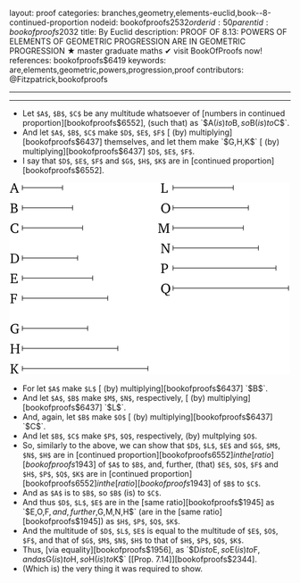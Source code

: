 layout: proof
categories: branches,geometry,elements-euclid,book--8-continued-proportion
nodeid: bookofproofs$2532
orderid: 50
parentid: bookofproofs$2032
title: By Euclid
description: PROOF OF 8.13: POWERS OF ELEMENTS OF GEOMETRIC PROGRESSION ARE IN GEOMETRIC PROGRESSION &#9733; master graduate maths &#10004; visit BookOfProofs now!
references: bookofproofs$6419
keywords: are,elements,geometric,powers,progression,proof
contributors: @Fitzpatrick,bookofproofs

---


---



* Let `$A$`, `$B$`, `$C$` be any multitude whatsoever of [numbers in continued proportion][bookofproofs$6552], (such that) as `$A$` (is) to `$B$`, so `$B$` (is) to `$C$`.
* And let `$A$`, `$B$`, `$C$` make `$D$`, `$E$`, `$F$` [ (by) multiplying][bookofproofs$6437] themselves, and let them make `$G$`, `$H$`, `$K$` [ (by) multiplying][bookofproofs$6437] `$D$`, `$E$`, `$F$`.
* I say that `$D$`, `$E$`, `$F$` and `$G$`, `$H$`, `$K$` are in [continued proportion][bookofproofs$6552].

![fig13e](https://github.com/bookofproofs/bookofproofs.github.io/blob/main/_sources/_assets/images/euclid/Book08/fig13e.png?raw=true)

* For let `$A$` make `$L$` [ (by) multiplying][bookofproofs$6437] `$B$`.
* And let `$A$`, `$B$` make `$M$`, `$N$`, respectively, [ (by) multiplying][bookofproofs$6437] `$L$`.
* And, again, let `$B$` make `$O$` [ (by) multiplying][bookofproofs$6437] `$C$`.
* And let `$B$`, `$C$` make `$P$`, `$Q$`, respectively, (by) multplying `$O$`.
* So, similarly to the above, we can show that `$D$`, `$L$`, `$E$` and `$G$`, `$M$`, `$N$`, `$H$` are in [continued proportion][bookofproofs$6552] in the [ratio][bookofproofs$1943] of `$A$` to `$B$`, and, further, (that) `$E$`, `$O$`, `$F$` and `$H$`, `$P$`, `$Q$`, `$K$` are in [continued proportion][bookofproofs$6552] in the [ratio][bookofproofs$1943] of `$B$` to `$C$`.
* And as `$A$` is to `$B$`, so `$B$` (is) to `$C$`.
* And thus `$D$`, `$L$`, `$E$` are in the [same ratio][bookofproofs$1945] as `$E$`, `$O$`, `$F$`, and, further, `$G$`, `$M$`, `$N$`, `$H$` (are in the [same ratio][bookofproofs$1945]) as `$H$`, `$P$`, `$Q$`, `$K$`.
* And the multitude of `$D$`, `$L$`, `$E$` is equal to the multitude of `$E$`, `$O$`, `$F$`, and that of `$G$`, `$M$`, `$N$`, `$H$` to that of `$H$`, `$P$`, `$Q$`, `$K$`.
* Thus, [via equality][bookofproofs$1956], as `$D$` is to `$E$`, so `$E$` (is) to `$F$`, and as `$G$` (is) to `$H$`, so `$H$` (is) to `$K$` [[Prop. 7.14]][bookofproofs$2344].
* (Which is) the very thing it was required to show.
